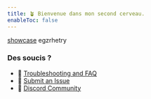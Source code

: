 ```yaml
---
title: 🪴 Bienvenue dans mon second cerveau.
enableToc: false
---
```


[showcase](content/notes/showcase.md)
egzrhetry

### Des soucis ?
- 🚧 [Troubleshooting and FAQ](notes/troubleshooting.md)
- 🐛 [Submit an Issue](https://github.com/jackyzha0/quartz/issues)
- 👀 [Discord Community](https://discord.gg/cRFFHYye7t)
